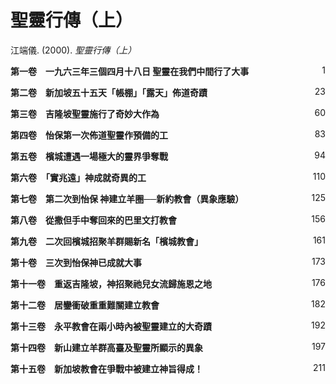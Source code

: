 # 聖靈行傳（上）
江端儀. (2000). *聖靈行傳（上）*

**第一卷　一九六三年三個四月十八日
聖靈在我們中間行了大事** <span style="float: right;">1</span>

**第二卷　新加坡五十五天「帳棚」「露天」佈道奇蹟** <span style="float: right;">23</span>

**第三卷　吉隆坡聖靈施行了奇妙大作為** <span style="float: right;">60</span>

**第四卷　怡保第一次佈道聖靈作預備的工** <span style="float: right;">83</span>

**第五卷　檳城遭遇一場極大的靈界爭奪戰** <span style="float: right;">94</span>

**第六卷　「實兆遠」神成就奇異的工** <span style="float: right;">110</span>

**第七卷　第二次到怡保
神建立羊圈──新約教會（異象應驗）** <span style="float: right;">125</span>

**第八卷　從撒但手中奪回來的巴里文打教會** <span style="float: right;">156</span>

**第九卷　二次回檳城招聚羊群賜新名「檳城教會」** <span style="float: right;">161</span>

**第十卷　三次到怡保神已成就大事** <span style="float: right;">173</span>

**第十一卷　重返吉隆坡，神招聚祂兒女流歸施恩之地** <span style="float: right;">176</span>

**第十二卷　居鑾衝破重重難關建立教會** <span style="float: right;">182</span>

**第十三卷　永平教會在兩小時內被聖靈建立的大奇蹟** <span style="float: right;">192</span>

**第十四卷　新山建立羊群高臺及聖靈所顯示的異象** <span style="float: right;">197</span>

**第十五卷　新加坡教會在爭戰中被建立神旨得成！** <span style="float: right;">211</span>
